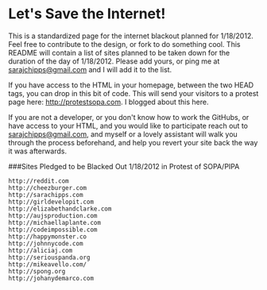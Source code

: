 Let's Save the Internet!
===

This is a standardized page for the internet blackout planned for 1/18/2012. Feel free to contribute to the design, or fork to do something cool. This README will contain a list of sites planned to be taken down for the duration of the day of 1/18/2012. Please add yours, or ping me at sarajchipps@gmail.com and I will add it to the list.

If you have access to the HTML in your homepage, between the two HEAD tags, you can drop in this bit of code. This will send your visitors to a protest page here: http://protestsopa.com. I blogged about this here. 

<script>
    var today = new Date();
    if((today.getDate() == 18) && (today.getMonth() == 0) && (today.getFullYear() == 2012))
     {
          window.location = "http://protestsopa.org";
     }
</script>

If you are not a developer, or you don't know how to work the GitHubs, or have access to your HTML, and you would like to participate reach out to sarajchipps@gmail.com, and myself or a lovely assistant  will walk you through the process beforehand, and help you revert your site back the way it was  afterwards. 


###Sites Pledged to be Blacked Out 1/18/2012 in Protest of SOPA/PIPA

	http://reddit.com
	http://cheezburger.com
	http://sarachipps.com
	http://girldevelopit.com
	http://elizabethandclarke.com
	http://aujsproduction.com
	http://michaellaplante.com
	http://codeimpossible.com
	http://happymonster.co
	http://johnnycode.com
	http://aliciaj.com
	http://seriouspanda.org
	http://mikeavello.com/
	http://spong.org
	http://johanydemarco.com
